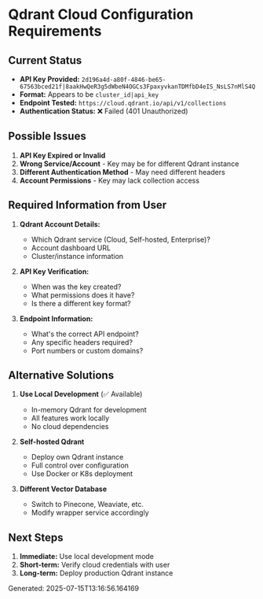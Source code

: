 # Qdrant Cloud Configuration Requirements

## Current Status
- **API Key Provided:** `2d196a4d-a80f-4846-be65-67563bced21f|8aakHwQeR3g5dWbeN4OGCs3FpaxyvkanTDMfbD4eIS_NsLS7nMlS4Q`
- **Format:** Appears to be `cluster_id|api_key`
- **Endpoint Tested:** `https://cloud.qdrant.io/api/v1/collections`
- **Authentication Status:** ❌ Failed (401 Unauthorized)

## Possible Issues
1. **API Key Expired or Invalid**
2. **Wrong Service/Account** - Key may be for different Qdrant instance
3. **Different Authentication Method** - May need different headers
4. **Account Permissions** - Key may lack collection access

## Required Information from User
1. **Qdrant Account Details:**
   - Which Qdrant service (Cloud, Self-hosted, Enterprise)?
   - Account dashboard URL
   - Cluster/instance information

2. **API Key Verification:**
   - When was the key created?
   - What permissions does it have?
   - Is there a different key format?

3. **Endpoint Information:**
   - What's the correct API endpoint?
   - Any specific headers required?
   - Port numbers or custom domains?

## Alternative Solutions
1. **Use Local Development** (✅ Available)
   - In-memory Qdrant for development
   - All features work locally
   - No cloud dependencies

2. **Self-hosted Qdrant** 
   - Deploy own Qdrant instance
   - Full control over configuration
   - Use Docker or K8s deployment

3. **Different Vector Database**
   - Switch to Pinecone, Weaviate, etc.
   - Modify wrapper service accordingly

## Next Steps
1. **Immediate:** Use local development mode
2. **Short-term:** Verify cloud credentials with user
3. **Long-term:** Deploy production Qdrant instance

Generated: 2025-07-15T13:16:56.164169
